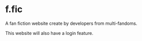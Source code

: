 # f.fic

A fan fiction website create by developers from multi-fandoms.

This website will also have a login feature.
